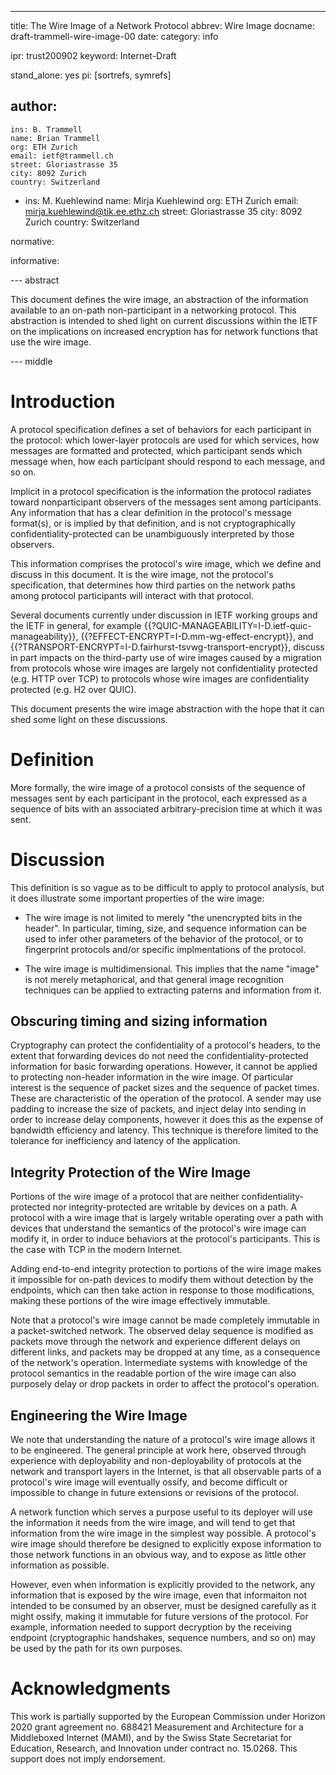 ---
title: The Wire Image of a Network Protocol
abbrev: Wire Image
docname: draft-trammell-wire-image-00
date:
category: info

ipr: trust200902
keyword: Internet-Draft

stand_alone: yes
pi: [sortrefs, symrefs]

author:
  -
    ins: B. Trammell
    name: Brian Trammell
    org: ETH Zurich
    email: ietf@trammell.ch
    street: Gloriastrasse 35
    city: 8092 Zurich
    country: Switzerland
  -
    ins: M. Kuehlewind
    name: Mirja Kuehlewind
    org: ETH Zurich
    email: mirja.kuehlewind@tik.ee.ethz.ch
    street: Gloriastrasse 35
    city: 8092 Zurich
    country: Switzerland

normative:

informative:

--- abstract

This document defines the wire image, an abstraction of the information
available to an on-path non-participant in a networking protocol. This
abstraction is intended to shed light on current discussions within the IETF
on the implications on increased encryption has for network functions that use
the wire image.

--- middle

# Introduction

A protocol specification defines a set of behaviors for each participant in
the protocol: which lower-layer protocols are used for which services, how
messages are formatted and protected, which participant sends which message
when, how each participant should respond to each message, and so on.

Implicit in a protocol specification is the information the protocol radiates
toward nonparticipant observers of the messages sent among participants. Any
information that has a clear definition in the protocol's message format(s),
or is implied by that definition, and is not cryptographically
confidentiality-protected can be unambiguously interpreted by those observers.

This information comprises the protocol's wire image, which we define and
discuss in this document. It is the wire image, not the protocol's
specification, that determines how third parties on the network paths among
protocol participants will interact with that protocol.

Several documents currently under discussion in IETF working groups and the
IETF in general, for example
{{?QUIC-MANAGEABILITY=I-D.ietf-quic-manageability}},
{{?EFFECT-ENCRYPT=I-D.mm-wg-effect-encrypt}}, and
{{?TRANSPORT-ENCRYPT=I-D.fairhurst-tsvwg-transport-encrypt}}, discuss in
part impacts on the third-party use of wire images caused by a migration from
protocols whose wire images are largely not confidentiality protected (e.g.
HTTP over TCP) to protocols whose wire images are confidentiality protected
(e.g. H2 over QUIC).

This document presents the wire image abstraction with the hope that it can
shed some light on these discussions.

# Definition

More formally, the wire image of a protocol consists of the sequence of
messages sent by each participant in the protocol, each expressed as a
sequence of bits with an associated arbitrary-precision time at which it was
sent.


# Discussion

This definition is so vague as to be difficult to apply to protocol analysis,
but it does illustrate some important properties of the wire image:

- The wire image is not limited to merely "the unencrypted bits in the
  header". In particular, timing, size, and sequence information can be used
  to infer other parameters of the behavior of the protocol, or to fingerprint
  protocols and/or specific implmentations of the protocol.

- The wire image is multidimensional. This implies that the name "image" is
  not merely metaphorical, and that general image recognition techniques can
  be applied to extracting paterns and information from it.

## Obscuring timing and sizing information

Cryptography can protect the confidentiality of a protocol's headers, to the
extent that forwarding devices do not need the confidentiality-protected
information for basic forwarding operations. However, it cannot be applied to
protecting non-header information in the wire image. Of particular interest is
the sequence of packet sizes and the sequence of packet times. These are
characteristic of the operation of the protocol. A sender may use padding to
increase the size of packets, and inject delay into sending in order to
increase delay components, however it does this as the expense of bandwidth
efficiency and latency. This technique is therefore limited to the tolerance
for inefficiency and latency of the application.

## Integrity Protection of the Wire Image

Portions of the wire image of a protocol that are neither
confidentiality-protected nor integrity-protected are writable by devices on a
path. A protocol with a wire image that is largely writable operating over a
path with devices that understand the semantics of the protocol's wire image
can modify it, in order to induce behaviors at the protocol's participants.
This is the case with TCP in the modern Internet.

Adding end-to-end integrity protection to portions of the wire image makes it
impossible for on-path devices to modify them without detection by the
endpoints, which can then take action in response to those modifications,
making these portions of the wire image effectively immutable.

Note that a protocol's wire image cannot be made completely immutable in a
packet-switched network. The observed delay sequence is modified as packets
move through the network and experience different delays on different links,
and packets may be dropped at any time, as a consequence of the network's
operation. Intermediate systems with knowledge of the protocol semantics in
the readable portion of the wire image can also purposely delay or drop
packets in order to affect the protocol's operation.

## Engineering the Wire Image

We note that understanding the nature of a protocol's wire image allows it to
be engineered. The general principle at work here, observed through experience
with deployability and non-deployability of protocols at the network and
transport layers in the Internet, is that all observable parts of a protocol's
wire image will eventually ossify, and become difficult or impossible to
change in future extensions or revisions of the protocol.

A network function which serves a purpose useful to its deployer will use the
information it needs from the wire image, and will tend to get that
information from the wire image in the simplest way possible. A protocol's
wire image should therefore be designed to explicitly expose information to
those network functions in an obvious way, and to expose as little other
information as possible.

However, even when information is explicitly provided to the network, any
information that is exposed by the wire image, even that informaiton not
intended to be consumed by an observer, must be designed carefully as it might
ossify, making it immutable for future versions of the protocol. For example,
information needed to support decryption by the receiving endpoint
(cryptographic handshakes, sequence numbers, and so on) may be used by the
path for its own purposes.

# Acknowledgments

This work is partially supported by the European Commission under Horizon 2020
grant agreement no. 688421 Measurement and Architecture for a Middleboxed
Internet (MAMI), and by the Swiss State Secretariat for Education, Research, and
Innovation under contract no. 15.0268. This support does not imply endorsement.
